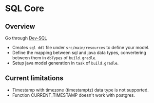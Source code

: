 # SQL Core

## Overview

Go through [Dev-SQL](https://github.com/NubeIO/iot-engine/wiki/Dev-%7C-SQL)

- Creates `sql ddl` file under `src/main/resources` to define your model.
- Define the mapping between sql and java data types, convertering between them in `dbTypes` of `build.gradle`.
- Setup java model generation in `task` of `build.gradle`.

## Current limitations

- Timestamp with timezone (timestamptz) data type is not supported.
- Function CURRENT_TIMESTAMP doesn't work with postgres.
